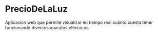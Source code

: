 # PrecioDeLaLuz

Aplicación web que permite visualizar en tiempo real cuánto cuesta tener funcionando diversos aparatos eléctricos.
